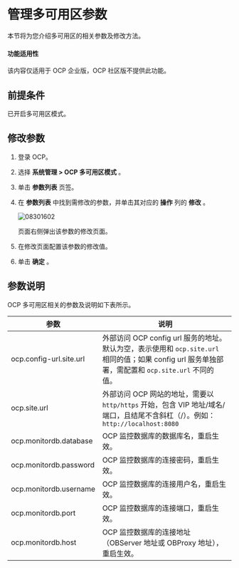 # 管理多可用区参数

本节将为您介绍多可用区的相关参数及修改方法。

<main id="notice" type='notice'>
<h4>功能适用性</h4>
<p>该内容仅适用于 OCP 企业版，OCP 社区版不提供此功能。</p>
</main>

## 前提条件

已开启多可用区模式。

## 修改参数

1. 登录 OCP。

2. 选择 **系统管理 \> OCP 多可用区模式** 。

3. 单击 **参数列表** 页签。

4. 在 **参数列表** 中找到需修改的参数，并单击其对应的 **操作** 列的 **修改** 。

   ![08301602](https://help-static-aliyun-doc.aliyuncs.com/assets/img/zh-CN/9479711361/p313255.png)

   页面右侧弹出该参数的修改页面。

5. 在修改页面配置该参数的修改值。

6. 单击 **确定** 。

## 参数说明

OCP 多可用区相关的参数及说明如下表所示。

|           参数            |       说明    |
|-------------------------|--------------------|
| ocp.config-url.site.url | 外部访问 OCP config url 服务的地址。 默认为空，表示使用和 `ocp.site.url` 相同的值；如果 config url 服务单独部署，需配置和 `ocp.site.url` 不同的值。 |
| ocp.site.url            | 外部访问 OCP 网站的地址，需要以`http/https` 开始，包含 VIP 地址/域名/端口，且结尾不含斜杠（/）。例如：`http://localhost:8080`                                  |
| ocp.monitordb.database  | OCP 监控数据库的数据库名，重启生效。    |
| ocp.monitordb.password  | OCP 监控数据库的连接密码，重启生效。    |
| ocp.monitordb.username  | OCP 监控数据库的连接用户名，重启生效。     |
| ocp.monitordb.port      | OCP 监控数据库的连接端口，重启生效。      |
| ocp.monitordb.host      | OCP 监控数据库的连接地址（OBServer 地址或 OBProxy 地址），重启生效。      |
